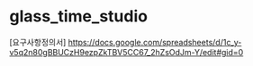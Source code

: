 # glass_time_studio

[요구사항정의서]
https://docs.google.com/spreadsheets/d/1c_y-v5q2n80gBBUCzH9ezpZkTBV5CC67_2hZsOdJm-Y/edit#gid=0
